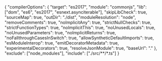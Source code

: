 {
"compilerOptions": {
"target": "es2017",
"module": "commonjs",
"lib": ["dom", "es6", "es2017", "esnext.asynciterable"],
"skipLibCheck": true,
"sourceMap": true,
"outDir": "./dist",
"moduleResolution": "node",
"removeComments": true,
"noImplicitAny": true,
"strictNullChecks": true,
"strictFunctionTypes": true,
"noImplicitThis": true,
"noUnusedLocals": true,
"noUnusedParameters": true,
"noImplicitReturns": true,
"noFallthroughCasesInSwitch": true,
"allowSyntheticDefaultImports": true,
"esModuleInterop": true,
"emitDecoratorMetadata": true,
"experimentalDecorators": true,
"resolveJsonModule": true,
"baseUrl": "."
},
"exclude": ["node_modules"],
"include": ["./src/**/*.ts"]
}
